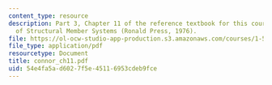 ```yaml
---
content_type: resource
description: Part 3, Chapter 11 of the reference textbook for this course, Analysis
  of Structural Member Systems (Ronald Press, 1976).
file: https://ol-ocw-studio-app-production.s3.amazonaws.com/courses/1-571-structural-analysis-and-control-spring-2004/54e4fa5ad6027f5e45116953cdeb9fce_connor_ch11.pdf
file_type: application/pdf
resourcetype: Document
title: connor_ch11.pdf
uid: 54e4fa5a-d602-7f5e-4511-6953cdeb9fce
---
```

